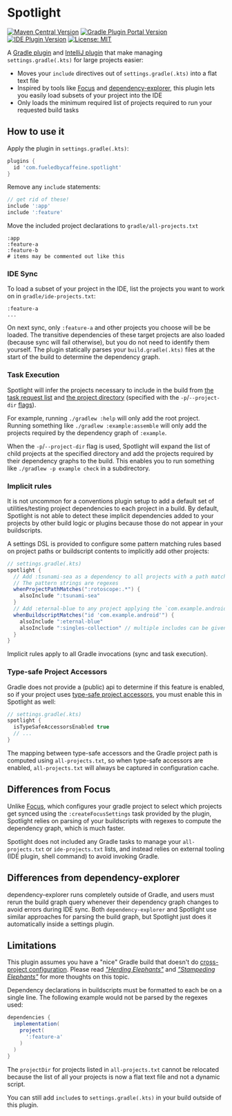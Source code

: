 # Spotlight

[![Maven Central Version](https://img.shields.io/maven-central/v/com.fueledbycaffeine.spotlight/spotlight-gradle-plugin)](https://central.sonatype.com/artifact/com.fueledbycaffeine.spotlight/spotlight-gradle-plugin)
[![Gradle Plugin Portal Version](https://img.shields.io/gradle-plugin-portal/v/com.fueledbycaffeine.spotlight)][plugin-portal-page]
[![IDE Plugin Version](https://img.shields.io/jetbrains/plugin/v/27451)][jb-marketplace-page]
[![License: MIT](https://img.shields.io/badge/License-MIT-blue.svg)](https://opensource.org/licenses/MIT)

A [Gradle plugin][plugin-portal-page] and [IntelliJ plugin][jb-marketplace-page] that make managing `settings.gradle(.kts)` for large projects easier:

* Moves your `include` directives out of `settings.gradle(.kts)` into a flat text file
* Inspired by tools like [Focus][focus] and [dependency-explorer][dependency-explorer], this plugin lets you easily load subsets of your project into the IDE
* Only loads the minimum required list of projects required to run your requested build tasks

## How to use it
Apply the plugin in `settings.gradle(.kts)`:
```groovy
plugins {
  id 'com.fueledbycaffeine.spotlight'
}
```

Remove any `include` statements:

```groovy
// get rid of these!
include ':app'
include ':feature'
```

Move the included project declarations to `gradle/all-projects.txt`

```
:app
:feature-a
:feature-b
# items may be commented out like this
```

### IDE Sync

To load a subset of your project in the IDE, list the projects you want to work on in `gradle/ide-projects.txt`:

```
:feature-a
...
```

On next sync, only `:feature-a` and other projects you choose will be be loaded. The transitive dependencies of these target projects are also loaded (because sync will fail otherwise), but you do not need to identify them yourself. The plugin statically parses your `build.gradle(.kts)` files at the start of the build to determine the dependency graph. 

### Task Execution
Spotlight will infer the projects necessary to include in the build from [the task request list][taskRequests] and [the project directory][projectDir] (specified with the `-p`/`--project-dir` [flags][project-dir-flag]).

For example, running `./gradlew :help` will only add the root project. Running something like `./gradlew :example:assemble` will only add the projects required by the dependency graph of `:example`.

When the `-p`/`--project-dir` flag is used, Spotlight will expand the list of child projects at the specified directory and add the projects required by their dependency graphs to the build. This enables you to run something like `./gradlew -p example check` in a subdirectory.

### Implicit rules
It is not uncommon for a conventions plugin setup to add a default set of utilities/testing project dependencies to each project in a build. By default, Spotlight is not able to detect these implicit dependencies added to your projects by other build logic or plugins because those do not appear in your buildscripts.

A settings DSL is provided to configure some pattern matching rules based on project paths or buildscript contents to implicitly add other projects:

```groovy
// settings.gradle(.kts)
spotlight {
  // Add :tsunami-sea as a dependency to all projects with a path matching ":rotoscope:.*"
  // The pattern strings are regexes
  whenProjectPathMatches(":rotoscope:.*") {
    alsoInclude ":tsunami-sea"
  }
  // Add :eternal-blue to any project applying the `com.example.android` convention plugin
  whenBuildscriptMatches("id 'com.example.android'") {
    alsoInclude ":eternal-blue"
    alsoInclude ":singles-collection" // multiple includes can be given for a pattern
  }
}
```

Implicit rules apply to all Gradle invocations (sync and task execution).

### Type-safe Project Accessors
Gradle does not provide a (public) api to determine if this feature is enabled, so if your project uses [type-safe project accessors][typesafe-project-accessors], you must enable this in Spotlight as well:

```groovy
// settings.gradle(.kts)
spotlight {
  isTypeSafeAccessorsEnabled true
  // ...
}
```

The mapping between type-safe accessors and the Gradle project path is computed using `all-projects.txt`, so when type-safe accessors are enabled, `all-projects.txt` will always be captured in configuration cache.


## Differences from Focus
Unlike [Focus][focus], which configures your gradle project to select which projects get synced using the `:createFocusSettings` task provided by the plugin, Spotlight relies on parsing of your buildscripts with regexes to compute the dependency graph, which is much faster.

Spotlight does not included any Gradle tasks to manage your `all-projects.txt` or `ide-projects.txt` lists, and instead relies on external tooling (IDE plugin, shell command) to avoid invoking Gradle.

## Differences from dependency-explorer
dependency-explorer runs completely outside of Gradle, and users must rerun the build graph query whenever their dependency graph changes to avoid errors during IDE sync. Both `dependency-explorer` and Spotlight use similar approaches for parsing the build graph, but Spotlight just does it automatically inside a settings plugin.

## Limitations
This plugin assumes you have a "nice" Gradle build that doesn't do [cross-project configuration][cross-project-configuration]. Please read [_"Herding Elephants"_][herding-elephants] and [_"Stampeding Elephants"_][stampeding-elephants] for more thoughts on this topic.

Dependency declarations in buildscripts must be formatted to each be on a single line. The following example would not be parsed by the regexes used:

```groovy
dependencies {
  implementation(
    project(
      ':feature-a'
    )
  )
}
```

The `projectDir` for projects listed in `all-projects.txt` cannot be relocated because the list of all your projects is now a flat text file and not a dynamic script.

You can still add `include`s to `settings.gradle(.kts)` in your build outside of this plugin.

[plugin-portal-page]: https://plugins.gradle.org/plugin/com.fueledbycaffeine.spotlight
[jb-marketplace-page]: https://plugins.jetbrains.com/plugin/27451-spotlight
[focus]: https://github.com/dropbox/focus
[dependency-explorer]: https://github.com/square/dependency-explorer
[taskRequests]: https://docs.gradle.org/current/javadoc/org/gradle/StartParameter.html#getTaskRequests()
[projectDir]: https://docs.gradle.org/current/javadoc/org/gradle/StartParameter.html#getProjectDir()
[project-dir-flag]: https://docs.gradle.org/current/userguide/command_line_interface.html#sec:environment_options
[cross-project-configuration]: https://github.com/joshfriend/gradle-best-practices-plugin?tab=readme-ov-file#instances-of-cross-project-configuration
[herding-elephants]: https://developer.squareup.com/blog/herding-elephants/
[stampeding-elephants]: https://developer.squareup.com/blog/stampeding-elephants/
[typesafe-project-accessors]: https://docs.gradle.org/current/userguide/declaring_dependencies_basics.html#sec:type-safe-project-accessors